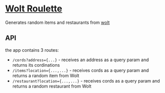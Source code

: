# [Wolt Roulette](https://woltroulette.vercel.app)
Generates random items and restaurants from [wolt](https://wolt.com)

## API
the app contains 3 routes:
- `/cords?address={...}` - receives an address as a query param and returns its cordinations
- `/items?location={...,...}` - receives cords as a query param and returns a random item from Wolt
- `/restaurant?location={...,...}` - receives cords as a query param and returns a random restaurant from Wolt
